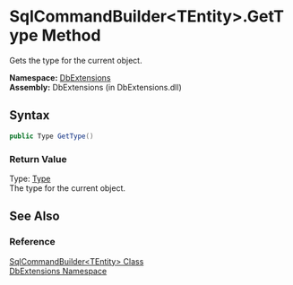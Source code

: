 SqlCommandBuilder&lt;TEntity>.GetType Method
============================================
Gets the type for the current object.

**Namespace:** [DbExtensions][1]  
**Assembly:** DbExtensions (in DbExtensions.dll)

Syntax
------

```csharp
public Type GetType()
```

### Return Value
Type: [Type][2]  
The type for the current object.

See Also
--------

### Reference
[SqlCommandBuilder&lt;TEntity> Class][3]  
[DbExtensions Namespace][1]  

[1]: ../README.md
[2]: http://msdn.microsoft.com/en-us/library/42892f65
[3]: README.md